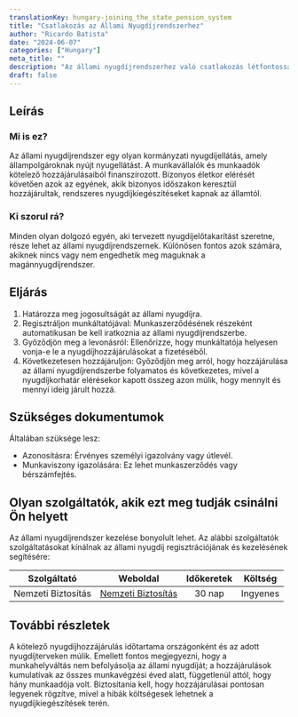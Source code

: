 ```yaml
---
translationKey: hungary-joining_the_state_pension_system
title: "Csatlakozás az Állami Nyugdíjrendszerhez"
author: "Ricardo Batista"
date: "2024-06-07"
categories: ["Hungary"]
meta_title: ""
description: "Az állami nyugdíjrendszerhez való csatlakozás létfontosságú lépés annak érdekében, hogy stabil jövedelmet biztosítsunk nyugdíjas éveinkre. Ez az útmutató részletezi a folyamatot, szükséges dokumentumokat és további részleteket arról, hogyan lehet csatlakozni a rendszerhez."
draft: false
---
```


## Leírás
### Mi is ez?
Az állami nyugdíjrendszer egy olyan kormányzati nyugdíjellátás, amely állampolgároknak nyújt nyugellátást. A munkavállalók és munkaadók kötelező hozzájárulásaiból finanszírozott. Bizonyos életkor elérését követően azok az egyének, akik bizonyos időszakon keresztül hozzájárultak, rendszeres nyugdíjkiegészítéseket kapnak az államtól.

### Ki szorul rá?
Minden olyan dolgozó egyén, aki tervezett nyugdíjelőtakarítást szeretne, része lehet az állami nyugdíjrendszernek. Különösen fontos azok számára, akiknek nincs vagy nem engedhetik meg maguknak a magánnyugdíjrendszer.

## Eljárás
1. Határozza meg jogosultságát az állami nyugdíjra.
2. Regisztráljon munkáltatójával: Munkaszerződésének részeként automatikusan be kell iratkoznia az állami nyugdíjrendszerbe.
3. Győződjön meg a levonásról: Ellenőrizze, hogy munkáltatója helyesen vonja-e le a nyugdíjhozzájárulásokat a fizetéséből.
4. Következetesen hozzájáruljon: Győződjön meg arról, hogy hozzájárulása az állami nyugdíjrendszerbe folyamatos és következetes, mivel a nyugdíjkorhatár elérésekor kapott összeg azon múlik, hogy mennyit és mennyi ideig járult hozzá.

## Szükséges dokumentumok
Általában szüksége lesz:
- Azonosításra: Érvényes személyi igazolvány vagy útlevél.
- Munkaviszony igazolására: Ez lehet munkaszerződés vagy bérszámfejtés.

## Olyan szolgáltatók, akik ezt meg tudják csinálni Ön helyett
Az állami nyugdíjrendszer kezelése bonyolult lehet. Az alábbi szolgáltatók szolgáltatásokat kínálnak az állami nyugdíj regisztrációjának és kezelésének segítésére:

| Szolgáltató     |     Weboldal      |      Időkeretek      |      Költség      |
| :-------------: | :--------------:  |    :-------------:   |   :----------:  |
| Nemzeti Biztosítás   | [Nemzeti Biztosítás](https://www.gov.uk/) |  30 nap  |      Ingyenes       |

## További részletek
A kötelező nyugdíjhozzájárulás időtartama országonként és az adott nyugdíjterveken múlik. Emellett fontos megjegyezni, hogy a munkahelyváltás nem befolyásolja az állami nyugdíját; a hozzájárulások kumulatívak az összes munkavégzési éved alatt, függetlenül attól, hogy hány munkaadója volt. Biztosítania kell, hogy hozzájárulásai pontosan legyenek rögzítve, mivel a hibák költségesek lehetnek a nyugdíjkiegészítések terén.